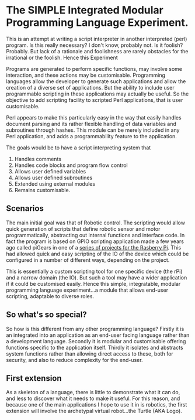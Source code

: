 # The SIMPLE Integrated Modular Programming Language Experiment.

This is an attempt at writing a script interpreter in another interpreted
(perl) program. Is this really necessary? I don't know, probably not. Is
it foolish? Probably. But lack of a rationale and foolishness are rarely
obstacles for the irrational or the foolish.  Hence this Experiment

Programs are generated to perform specific functions, may involve some
interaction, and these actions may be customisable.  Programming languages
allow the developer to generate such applications and allow the creation of
a diverse set of applications.  But the ability to include user programmable
scripting in these applications may actually be useful.  So the objective to 
add scripting facility to scripted Perl applications, that is user customisable.

Perl appears to make this particularly easy in the way that easily handles
document parsing and its rather flexible handling of data variables and 
subroutines through hashes. This module can be merely included in any Perl
application, and adds a programmability feature to the application.

The goals would be to have a script interpreting system that

1. Handles comments
2. Handles code blocks and program flow control
4. Allows user defined variables
5. Allows user defined subroutines
6. Extended using external modules
7. Remains customisable.

## Scenarios
The main initial goal was that of Robotic control.  The  scripting would allow
quick generation of scripts that define robotic sensor and motor
programmatically, abstracting out internal functions and interface code.  In
fact the program is based on GPIO scripting application made a few years ago
called piGears in one of a [series of projects for the Rasberry Pi](http://www.windon.themoon.co.uk).
This had allowed quick and easy scripting of the IO of the device which could
be configured in a number of different ways, depending on the project.


This is essentially a custom scripting tool for one specific device (the rPi)
and a narrow domain (the IO).  But such a tool may have a wider application
if it could be customised easily. Hence this simple, integratable, modular
programming language experiment...a module that allows end-user scripting,
adaptable to diverse roles. 

## So what's so special?
So how is this different from any other programming language?
Firstly it is an integrated into an application as an end-user facing language
rather than a development language.  Secondly it is modular and customisable
offering functions specific to the application itself.  Thirdly it isolates
and abstracts system functions rather than allowing direct access to these,
both for security, and also to reduce complexity for the end-user.

## First extension
As a skeleton of a language, there is little to demonstrate what it can do, and 
less to discover what it needs to make it useful.  For this reason, and because 
one of the main applications I hope to use it in is robotics, the first extension
will involve the archetypal virtual robot...the Turtle (AKA Logo).
